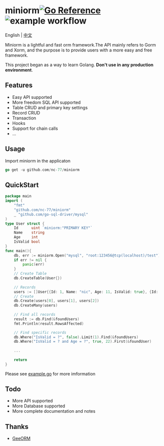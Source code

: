 # miniorm[![Go Reference](https://pkg.go.dev/badge/github.com/nc-77/miniorm.svg)](https://pkg.go.dev/github.com/nc-77/miniorm)![example workflow](https://github.com/nc-77/miniorm/actions/workflows/go.yml/badge.svg)

English | [中文](https://github.com/nc-77/miniorm/blob/main/README-zh.md)

Miniorm is a lightful and fast orm framework.The API mainly refers to Gorm and Xorm, and the purpose is to provide users with a more easy and free framework.

This project began as a way to learn Golang. **Don't use in any production environment**.

## Features

- Easy API supported
- More freedom SQL API supported
- Table CRUD and primary key settings
- Record CRUD
- Transaction
- Hooks
- Support for chain calls
- ...

## Usage

Import miniorm in the applicaton

```go
go get -u github.com/nc-77/miniorm
```

## QuickStart

```go
package main
import (
	"fmt"
	"github.com/nc-77/miniorm"
	_ "github.com/go-sql-driver/mysql" 
)
type User struct {
	Id      uint `miniorm:"PRIMARY KEY"`
	Name    string
	Age     int
	IsValid bool
}
func main(){
    db, err := miniorm.Open("mysql", "root:123456@tcp(localhost)/test")
	if err != nil {
		panic(err)
	}
    // Create Table
	db.CreateTable(User{})
    
    // Records
	users := []User{{Id: 1, Name: "nic", Age: 11, IsValid: true}, {Id: 2, Name: "nc-77", Age: 22, IsValid: true}, {Id: 3, Name: "nc-77", Age: 11, IsValid: false}}
	// Create
	db.Create(users[0], users[1], users[2])
	db.CreateMany(users)
    
    // Find all records
	result := db.Find(&foundUsers)
	fmt.Println(result.RowsAffected)

	// Find specific records
	db.Where("IsValid = ?", false).Limit(1).Find(&foundUsers)
	db.Where("IsValid = ? and Age = ?", true, 22).First(&foundUser)
    
    ...
    
    return 
}
```

Please see [example.go](https://github.com/nc-77/miniorm/blob/main/_example/example.go) for more imformation

## Todo

- More API supported
- More Database supported
- More complete documentation and notes

## Thanks

- [GeeORM](https://geektutu.com/post/geeorm.html)
